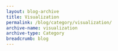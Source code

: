 ```yaml
---
layout: blog-archive
title: Visualization
permalink: /blog/category/visualization/
archive-name: visualization
archive-type: Category
breadcrumb: blog
---
```

